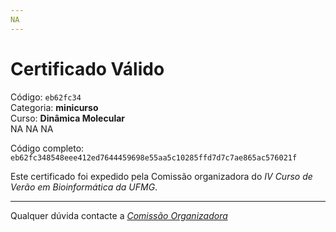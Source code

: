 ```yaml
---
NA
---
```


# Certificado Válido

Código: `eb62fc34`<br>
Categoria: **minicurso**<br>
Curso: **Dinâmica Molecular**<br>
NA
NA
NA


Código completo: `eb62fc348548eee412ed7644459698e55aa5c10285ffd7d7c7ae865ac576021f`


Este certificado foi expedido pela Comissão organizadora do *IV Curso de Verão em Bioinformática da UFMG*.

----

Qualquer dúvida contacte a [_Comissão Organizadora_](<mailto:cursobioinfoufmg@gmail.com$subject=[Certificados]>)

